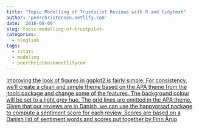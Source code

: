 ```yaml
---
title: "Topic Modelling of Trustpilot Reviews with R and tidytext"
author: 'peerchristensen.netlify.com'
date: '2018-08-09'
slug: topic-modelling-of-trustpilot-
categories:
  - bloglink
tags:
  - rstats
  - modeling
  - peerchristensennetlifycom
---
```


[Improving the look of figures in ggplot2 is fairly simple. For consistency, we’ll create a clean and simple theme based on the APA theme from the jtools package and change some of the features. The background colour will be set to a light grey hue. The grid lines are omitted in the APA theme. Given that our reviews are in Danish, we can use the happyorsad package to compute a sentiment score for each review. Scores are based on a Danish list of sentiment words and scores put together by Finn Årup<i class="fas fa-external-link-alt"></i>](https://peerchristensen.netlify.com/post/topic-modelling-of-trustpilot-reviews-with-r-and-tidytext/)

